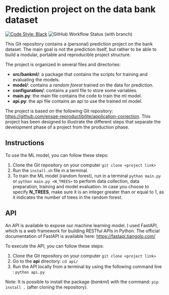 # Prediction project on the data bank dataset

[![Code Style: Black](https://img.shields.io/badge/code%20style-black-000000.svg)](https://github.com/psf/black) ![GitHub Workflow Status (with branch)](https://img.shields.io/github/actions/workflow/status/mohamedfattouhy/BankML/ci.yaml?branch=main)

This Git repository contains a (personal) prediction project on the bank dataset. The main goal is not the prediction itself, but rather to be able to build a modular, portable and reproducible project structure.

The project is organized in several files and directories:
- **src/bankml/**: a package that contains the scripts for training and evaluating the models.
- **model/**: contains a *random forest* trained on the data for prediction.
- **configuration/**: contains a yaml file to store some variables.
- **main.py**: the main file contains the code to train the ml model.
- **api.py**: the api file contains an api to use the trained ml model.

The project is based on the following Git repository: https://github.com/ensae-reproductibilite/application-correction. This project has been designed to illustrate the different steps that separate the development phase of a project from the production phase.

## Instructions

To use the ML model, you can follow these steps:

1. Clone the Git repository on your computer `git clone <project link>`
2. Run the `install.sh` file in a terminal.
3. To train the ML model (random forest), run in a terminal `python main.py` or `python main.py <N_TREES>` to perform data collection, data preparation, training and model evaluation. In case you choose to specify **N_TREES**, make sure it is an integer greater than or equal to 1, as it indicates the number of trees in the random forest.

## API

An API is available to expose our machine learning model. I used FastAPI, which is a web framework for building RESTful APIs in Python.
The official documentation of FastAPI is available here: https://fastapi.tiangolo.com/

To execute the API, you can follow these steps:

1. Clone the Git repository on your computer `git clone <project link>`
2. Go to the **api** directory: `cd api/`
3. Run the API locally from a terminal by using the following command line : `python api.py`

Note: It is possible to install the package (_bankml_) with the command: `pip install .` (after cloning the repository).
